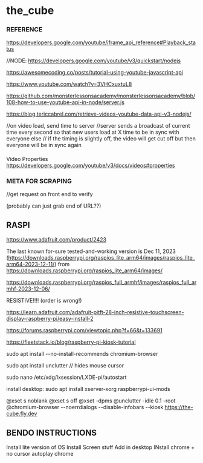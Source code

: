 # the_cube


### REFERENCE
https://developers.google.com/youtube/iframe_api_reference#Playback_status

//NODE:
https://developers.google.com/youtube/v3/quickstart/nodejs

https://awesomecoding.co/posts/tutorial-using-youtube-javascript-api

https://www.youtube.com/watch?v=3VHCxuxtuL8

https://github.com/monsterlessonsacademy/monsterlessonsacademy/blob/108-how-to-use-youtube-api-in-node/server.js

https://blog.tericcabrel.com/retrieve-videos-youtube-data-api-v3-nodejs/




//on video load, send time to server
//server sends a broadcast of current time every second so that new users load at X time to be in sync with everyone else
// if the timing is slightly off, the video will get cut off but then everyone will be in sync again


####
Video Properties
https://developers.google.com/youtube/v3/docs/videos#properties


### META FOR SCRAPING

//get request on front end to verify 

<meta property="og:video:url" content="https://www.youtube.com/embed/eTeg1txDv8w"> (probably can just grab end of URL??)

<meta itemprop="identifier" content="eTeg1txDv8w">

<meta itemprop="genre" content="Music">


## RASPI

https://www.adafruit.com/product/2423

The last known for-sure tested-and-working version is Dec 11, 2023 (https://downloads.raspberrypi.org/raspios_lite_arm64/images/raspios_lite_arm64-2023-12-11/) from https://downloads.raspberrypi.org/raspios_lite_arm64/images/



https://downloads.raspberrypi.org/raspios_full_armhf/images/raspios_full_armhf-2023-12-06/


RESISTIVE!!!! (order is wrong!)


https://learn.adafruit.com/adafruit-pitft-28-inch-resistive-touchscreen-display-raspberry-pi/easy-install-2



https://forums.raspberrypi.com/viewtopic.php?f=66&t=133691


https://fleetstack.io/blog/raspberry-pi-kiosk-tutorial

sudo apt install --no-install-recommends chromium-browser

sudo apt install unclutter // hides mouse cursor

sudo nano /etc/xdg/lxsession/LXDE-pi/autostart

install desktop: sudo apt install xserver-xorg raspberrypi-ui-mods

@xset s noblank
@xset s off
@xset -dpms
@unclutter -idle 0.1 -root
@chromium-browser --noerrdialogs --disable-infobars --kiosk https://the-cube.fly.dev

## BENDO INSTRUCTIONS

Install lite version of OS
Install Screen stuff
Add in desktop
INstall chrome + no cursor
autoplay chrome

